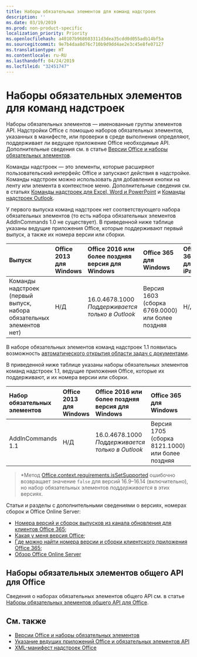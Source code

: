```yaml
---
title: Наборы обязательных элементов для команд надстроек
description: ''
ms.date: 03/19/2019
ms.prod: non-product-specific
localization_priority: Priority
ms.openlocfilehash: a40107b968603311d3dea35cdd0d055adb14bf5a
ms.sourcegitcommit: 9e7b4daa8d76c710b9d9dd4ae2e3c45e8fe07127
ms.translationtype: HT
ms.contentlocale: ru-RU
ms.lasthandoff: 04/24/2019
ms.locfileid: "32451747"
---
```

# <a name="add-in-commands-requirement-sets"></a>Наборы обязательных элементов для команд надстроек

Наборы обязательных элементов — именованные группы элементов API. Надстройки Office с помощью наборов обязательных элементов, указанных в манифесте, или проверки в среде выполнения определяют, поддерживает ли ведущее приложение Office необходимые API. Дополнительные сведения см. в статье [Версии Office и наборы обязательных элементов](/office/dev/add-ins/develop/office-versions-and-requirement-sets).

Команды надстроек — это элементы, которые расширяют пользовательский интерфейс Office и запускают действия в надстройке. Команды надстроек можно использовать для добавления кнопки на ленту или элемента в контекстное меню. Дополнительные сведения см. в статьях [Команды надстроек для Excel, Word и PowerPoint](/office/dev/add-ins/design/add-in-commands) и [Команды надстроек Outlook](/outlook/add-ins/add-in-commands-for-outlook).

У первого выпуска команд надстроек нет соответствующего набора обязательных элементов (то есть набора обязательных элементов AddInCommands 1.0 не существует). В приведенной ниже таблице указаны ведущие приложения Office, которые поддерживают первый выпуск, а также их номера версии или сборки.  

| Выпуск   |  Office 2013 для Windows | Office 2016 или более поздняя версия для Windows | Office 365 для Windows   |  Office 365 для iPad  |  Office 365 для Mac  | Office Online  |  
|:-----|:-----|:-----|:-----|:-----|:-----|:-----|
| Команды надстроек (первый выпуск, набора обязательных элементов нет) | Н/Д | 16.0.4678.1000 *Поддерживается только в Outlook* |Версия 1603 (сборка 6769.0000) или более поздняя | Н/Д | 15.33 или более поздняя версия| Январь 2016 г. |

В наборе обязательных элементов команд надстроек 1.1 появилась возможность [автоматического открытия области задач с документами](/office/dev/add-ins/develop/automatically-open-a-task-pane-with-a-document).

В приведенной ниже таблице указаны наборы обязательных элементов команд надстроек 1.1, ведущие приложения Office, которые их поддерживают, и их номера версии или сборки.

|  Набор обязательных элементов  |  Office 2013 для Windows | Office 2016 или более поздняя версия для Windows | Office 365 для Windows   |  Office 365 для iPad  |  Office 365 для Mac  | Office Online  |  
|:-----|:-----|:-----|:-----|:-----|:-----|:-----|
| AddInCommands 1.1  | Н/Д | 16.0.4678.1000 *Поддерживается только в Outlook*  | Версия 1705 (сборка 8121.1000) или более поздняя | Н/Д | 15.34 или более поздняя версия\*| Май 2017 г. |

>\*Метод [Office.context.requirements.isSetSupported](/javascript/api/office/office.requirementsetsupport#issetsupported-name--minversion-) ошибочно возвращает значение `false` для версий 16.9&ndash;16.14 (включительно), но набор обязательных элементов *поддерживается* в этих версиях.

Статьи и разделы с дополнительными сведениями о версиях, номерах сборок и Office Online Server:

- [Номера версий и сборок выпусков из канала обновления для клиентов Office 365](https://support.office.com/article/version-and-build-numbers-of-update-channel-releases-ae942449-1fca-4484-898b-a933ea23def7);
- [Какая у меня версия Office](https://support.office.com/article/What-version-of-Office-am-I-using-932788b8-a3ce-44bf-bb09-e334518b8b19);
- [Где можно найти номера версии и сборки клиентского приложения Office 365](https://support.office.com/article/version-and-build-numbers-of-update-channel-releases-ae942449-1fca-4484-898b-a933ea23def7);
- [Обзор Office Online Server](/officeonlineserver/office-online-server-overview)

## <a name="office-common-api-requirement-sets"></a>Наборы обязательных элементов общего API для Office

Сведения о наборах обязательных элементов общего API см. в статье [Наборы обязательных элементов общего API для Office](office-add-in-requirement-sets.md).

## <a name="see-also"></a>См. также

- [Версии Office и наборы обязательных элементов](/office/dev/add-ins/develop/office-versions-and-requirement-sets)
- [Указание ведущих приложений Office и обязательных элементов API](/office/dev/add-ins/develop/specify-office-hosts-and-api-requirements)
- [XML-манифест надстроек Office](/office/dev/add-ins/develop/add-in-manifests)
